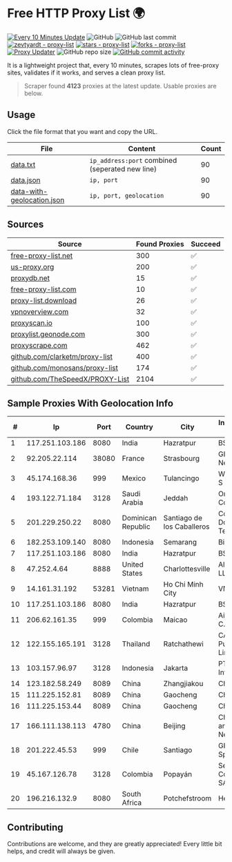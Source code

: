 
# Free HTTP Proxy List 🌍

[![Every 10 Minutes Update](https://github.com/mertguvencli/http-proxy-list/actions/workflows/main.yml/badge.svg?branch=main)](https://github.com/mertguvencli/http-proxy-list/actions/workflows/main.yml)
![GitHub](https://img.shields.io/github/license/mertguvencli/http-proxy-list)
![GitHub last commit](https://img.shields.io/github/last-commit/mertguvencli/http-proxy-list)
[![zevtyardt - proxy-list](https://img.shields.io/static/v1?label=zevtyardt&message=proxy-list&color=blue&logo=github)](https://github.com/zevtyardt/proxy-list "Go to GitHub repo")
[![stars - proxy-list](https://img.shields.io/github/stars/zevtyardt/proxy-list?style=social)](https://github.com/zevtyardt/proxy-list)
[![forks - proxy-list](https://img.shields.io/github/forks/zevtyardt/proxy-list?style=social)](https://github.com/zevtyardt/proxy-list)
[![Proxy Updater](https://github.com/zevtyardt/proxy-list/workflows/Proxy%20Updater/badge.svg)](https://github.com/zevtyardt/proxy-list/actions?query=workflow:"Proxy+Updater")
![GitHub repo size](https://img.shields.io/github/repo-size/zevtyardt/proxy-list)
[![GitHub commit activity](https://img.shields.io/github/commit-activity/m/zevtyardt/proxy-list?logo=commits)](https://github.com/zevtyardt/proxy-list/commits/main)

It is a lightweight project that, every 10 minutes, scrapes lots of free-proxy sites, validates if it works, and serves a clean proxy list.

> Scraper found **4123** proxies at the latest update. Usable proxies are below.

## Usage

Click the file format that you want and copy the URL.

|File|Content|Count|
|----|-------|-----|
|[data.txt](https://raw.githubusercontent.com/mertguvencli/http-proxy-list/main/proxy-list/data.txt)|`ip_address:port` combined (seperated new line)|90|
|[data.json](https://raw.githubusercontent.com/mertguvencli/http-proxy-list/main/proxy-list/data.json)|`ip, port`|90|
|[data-with-geolocation.json](https://raw.githubusercontent.com/mertguvencli/http-proxy-list/main/proxy-list/data-with-geolocation.json)|`ip, port, geolocation`|90|

## Sources

|Source|Found Proxies|Succeed|
|------|-------------|-------|
|[free-proxy-list.net](https://free-proxy-list.net)|300|✅|
|[us-proxy.org](https://www.us-proxy.org)|200|✅|
|[proxydb.net](http://proxydb.net)|15|✅|
|[free-proxy-list.com](https://free-proxy-list.com/?page=&port=&type%5B%5D=http&type%5B%5D=https&up_time=0&search=Search)|10|✅|
|[proxy-list.download](https://www.proxy-list.download/HTTP)|26|✅|
|[vpnoverview.com](https://vpnoverview.com/privacy/anonymous-browsing/free-proxy-servers)|32|✅|
|[proxyscan.io](https://www.proxyscan.io)|100|✅|
|[proxylist.geonode.com](https://proxylist.geonode.com/api/proxy-list?limit=300&page=1&sort_by=lastChecked&sort_type=desc&protocols=http,https)|300|✅|
|[proxyscrape.com](https://api.proxyscrape.com/v2/?request=displayproxies&protocol=http&timeout=10000&country=all&ssl=all&anonymity=all)|462|✅|
|[github.com/clarketm/proxy-list](https://raw.githubusercontent.com/clarketm/proxy-list/master/proxy-list-raw.txt)|400|✅|
|[github.com/monosans/proxy-list](https://raw.githubusercontent.com/monosans/proxy-list/main/proxies/http.txt)|174|✅|
|[github.com/TheSpeedX/PROXY-List](https://raw.githubusercontent.com/TheSpeedX/PROXY-List/master/http.txt)|2104|✅|


## Sample Proxies With Geolocation Info

|#|Ip|Port|Country|City|Internet Service Provider|
|-|--|----|-------|----|-------------------------|
|1|117.251.103.186|8080|India|Hazratpur|BSNL Internet|
|2|92.205.22.114|38080|France|Strasbourg|GD MASS Network|
|3|45.174.168.36|999|Mexico|Tulancingo|Wiiki Networks S De R.l. De C.V.|
|4|193.122.71.184|3128|Saudi Arabia|Jeddah|Oracle Corporation|
|5|201.229.250.22|8080|Dominican Republic|Santiago de los Caballeros|Compañía Dominicana de Teléfonos S. A.|
|6|182.253.109.140|8080|Indonesia|Semarang|Biznet Metronet|
|7|117.251.103.186|8080|India|Hazratpur|BSNL Internet|
|8|47.252.4.64|8888|United States|Charlottesville|Alibaba.com LLC|
|9|14.161.31.192|53281|Vietnam|Ho Chi Minh City|VNPT|
|10|117.251.103.186|8080|India|Hazratpur|BSNL Internet|
|11|206.62.161.35|999|Colombia|Maicao|Airtek Solutions C.A.|
|12|122.155.165.191|3128|Thailand|Ratchathewi|CAT Telecom Public Company Limited|
|13|103.157.96.97|3128|Indonesia|Jakarta|PT Beon Intermedia|
|14|123.182.58.249|8089|China|Zhangjiakou|Chinanet|
|15|111.225.152.81|8089|China|Gaocheng|Chinanet|
|16|111.225.153.44|8089|China|Gaocheng|Chinanet|
|17|166.111.138.113|4780|China|Beijing|China Education and Research Network Center|
|18|201.222.45.53|999|Chile|Santiago|GRUPO ULLOA SpA|
|19|45.167.126.78|3128|Colombia|Popayán|Sepcom Comunicaciones SAS|
|20|196.216.132.9|8080|South Africa|Potchefstroom|Herotel|



## Contributing

Contributions are welcome, and they are greatly appreciated! Every
little bit helps, and credit will always be given.


